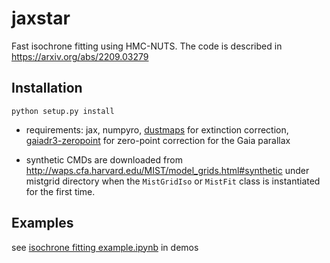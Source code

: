 # jaxstar

Fast isochrone fitting using HMC-NUTS. The code is described in https://arxiv.org/abs/2209.03279



## Installation

```python setup.py install```

* requirements: jax, numpyro, [dustmaps](https://dustmaps.readthedocs.io/en/latest/) for extinction correction, [gaiadr3-zeropoint](https://pypi.org/project/gaiadr3-zeropoint/) for zero-point correction for the Gaia parallax

* synthetic CMDs are downloaded from http://waps.cfa.harvard.edu/MIST/model_grids.html#synthetic under mistgrid directory when the ``MistGridIso`` or ``MistFit`` class is instantiated for the first time. 

## Examples

see [isochrone fitting example.ipynb](https://github.com/kemasuda/jaxstar/blob/main/demos/isochrone%20fitting%20example.ipynb) in demos

